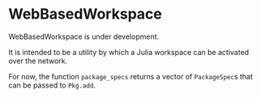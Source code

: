 # WebBasedWorkspace

WebBasedWorkspace is under development.

It is intended to be a utility by which a Julia workspace can be
activated over the network.

For now, the function `package_specs` returns a vector of
`PackageSpec`s that can be passed to `Pkg.add`.

